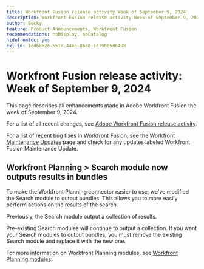 ```yaml
---
title: Workfront Fusion release activity Week of September 9, 2024
description: Workfront Fusion release activity Week of September 9, 2024
author: Becky
feature: Product Announcements, Workfront Fusion
recommendations: noDisplay, noCatalog
hidefromtoc: yes
exl-id: 1cdb8626-651e-44eb-8ba0-1c79bd5d6498
---
```

# Workfront Fusion release activity: Week of September 9, 2024

This page describes all enhancements made in Adobe Workfront Fusion the week of September 9, 2024.

For a list of all recent changes, see [Adobe Workfront Fusion release activity](/help/workfront-fusion/fusion-product-releases/fusion-release-activity.md).

For a list of recent bug fixes in Workfront Fusion, see the [Workfront Maintenance Updates](https://experienceleague.adobe.com/docs/workfront-known-issues/releases/current-updates.html) page and check for any updates labeled Workfront Fusion Maintenance Update.

## Workfront Planning > Search module now outputs results in bundles

To make the Workfront Planning connector easier to use, we've modified the Search module to output bundles. This allows you to more easily perform actions on the results of the search.

Previously, the Search module output a collection of results.

Pre-existing Search modules will continue to output a collection. If you want your Search modules to output bundles, you must remove the existing Search module and replace it with the new one.

For more information on Workfront Planning modules, see [Workfront Planning modules](/help/workfront-fusion/references/apps-and-modules/adobe-connectors/workfront-planning-modules.md).
